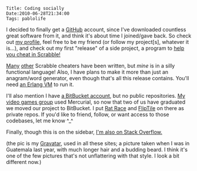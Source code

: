    Title: Coding socially
    Date:2010-06-28T21:34:00
    Tags: pablolife

I decided to finally get a [GitHub][2] account, since I've downloaded countless
great software from it, and think it's about time I joined/gave back. So check out
[my profile,][3] feel free to be my friend (or follow my project\[s\], whatever
it is...), and check out my first "release" of a side project, a program to
[help you cheat in Scrabble!][4]

[Many][5] [other][6] Scrabble cheaters have been written, but _mine_ is in a
silly functional language! Also, I have plans to make it more than just an
anagram/word generator, even though that's all this release contains. You'll
need [an Erlang VM][7] to run it.

<!-- more -->

I'll also mention I have [a BitBucket account,][8] but no public repositories.
[My video games group][9] used Mercurial, so now that two of us have graduated
we moved our project to BitBucket. I put [Rat Race][10] and [FlipTile][11] on
there as private repos. If you'd like to friend, follow, or want access to
those codebases, let me know ^_^

Finally, though this is on the sidebar, [I'm also on Stack Overflow.][12]

(the pic is my [Gravatar][13], used in all these sites; a picture taken when I
was in Guatemala last year, with much longer hair and a budding beard. I think
it's one of the few pictures that's not unflattering with that style. I look a
bit different now.)


   [1]: http://www.gravatar.com/avatar/a2f3e8cd4d2ff13c600f1c12b3ab494d?s=128&d=identicon&r=PG
   [2]: https://github.com/
   [3]: http://github.com/paul-meier
   [4]: http://github.com/paul-meier/ScrabbleCheat
   [5]: http://www.thescrabbler.com/
   [6]: http://spod.cx/cheat-o-matic.shtml
   [7]: http://www.erlang.org/download.html
   [8]: https://bitbucket.org/paul.meier
   [9]: http://brownandroidattack.blogspot.com/
   [10]: /2010/05/my-first-game-is-on-android-market.html
   [11]: /2010/03/games.html
   [12]: http://stackoverflow.com/users/196469/paul-meier
   [13]: http://en.gravatar.com/
